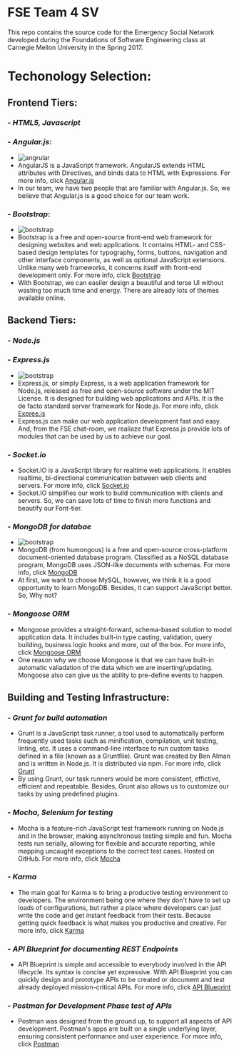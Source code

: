 FSE Team 4 SV
=============================
This repo contains the source code for the Emergency Social Network developed during the Foundations of Software Engineering class at Carnegie Mellon University in the Spring 2017.

Techonology Selection:
====



**Frontend Tiers:**
----
### - *HTML5, Javascript*
### - *Angular.js*:
- ![angrular](https://upload.wikimedia.org/wikipedia/commons/c/ca/AngularJS_logo.svg)
- AngularJS is a JavaScript framework. AngularJS extends HTML attributes with Directives, and binds data to HTML with Expressions. For more info, click [Angular.js](https://en.wikipedia.org/wiki/AngularJS)
- In our team, we have two people that are familiar with Angular.js. So, we believe that Angular.js is a good choice for our team work.

### -  *Bootstrap*:
- ![bootstrap](https://upload.wikimedia.org/wikipedia/commons/thumb/e/ea/Boostrap_logo.svg/239px-Boostrap_logo.svg.png)
- Bootstrap is a free and open-source front-end web framework for designing websites and web applications. It contains HTML- and CSS-based design templates for typography, forms, buttons, navigation and other interface components, as well as optional JavaScript extensions. Unlike many web frameworks, it concerns itself with front-end development only. For more info, click [Bootstrap](https://en.wikipedia.org/wiki/Bootstrap_(front-end_framework))
- With Bootstrap, we can easiler design a beautiful and terse UI without wasting too much time and energy. There are already lots of themes available online.

**Backend Tiers:**
----
### - *Node.js*
### - *Express.js*
- ![bootstrap](https://upload.wikimedia.org/wikipedia/commons/6/64/Expressjs.png)
- Express.js, or simply Express, is a web application framework for Node.js, released as free and open-source software under the MIT License. It is designed for building web applications and APIs. It is the de facto standard server framework for Node.js. For more info, click [Expree.js](https://en.wikipedia.org/wiki/Express.js)
- Express.js can make our web application development fast and easy. And, from the FSE chat-room, we realiaze that Express.js provide lots of modules that can be used by us to achieve our goal. 

### - *Socket.io* 
- Socket.IO is a JavaScript library for realtime web applications. It enables realtime, bi-directional communication between web clients and servers. For more info, click [Socket.io](https://en.wikipedia.org/wiki/Socket.IO)
- Socket.IO simplifies our work to build communication with clients and servers. So, we can save lots of time to finish more functions and beautify our Font-tier.

### - *MongoDB for databae*
- ![bootstrap](https://upload.wikimedia.org/wikipedia/en/thumb/4/45/MongoDB-Logo.svg/320px-MongoDB-Logo.svg.png)
- MongoDB (from humongous) is a free and open-source cross-platform document-oriented database program. Classified as a NoSQL database program, MongoDB uses JSON-like documents with schemas. For more info, click [MongoDB](https://en.wikipedia.org/wiki/MongoDB)
- At first, we want to choose MySQL, however, we think it is a good opportunity to learn MongoDB. Besides, it can support JavaScript better. So, Why not?

### - *Mongoose ORM*
- Mongoose provides a straight-forward, schema-based solution to model application data. It includes built-in type casting, validation, query building, business logic hooks and more, out of the box. For more info, click [Mongoose ORM](http://mongoosejs.com/)
- One reason why we choose Mongoose is that we can have built-in automatic valiadation of the data which we are inserting/updating. Mongoose also can give us the ability to pre-define events to happen.

**Building and Testing Infrastructure:**
----
### - *Grunt for build automation*
- Grunt is a JavaScript task runner, a tool used to automatically perform frequently used tasks such as minification, compilation, unit testing, linting, etc. It uses a command-line interface to run custom tasks defined in a file (known as a Gruntfile). Grunt was created by Ben Alman and is written in Node.js. It is distributed via npm. For more info, click [Grunt](https://en.wikipedia.org/wiki/Grunt_(software))
- By using Grunt, our task runners would be more consistent, effictive, efficient and repeatable. Besides, Grunt also allows us to customize our tasks by using predefined plugins.

### - *Mocha, Selenium for testing*
- Mocha is a feature-rich JavaScript test framework running on Node.js and in the browser, making asynchronous testing simple and fun. Mocha tests run serially, allowing for flexible and accurate reporting, while mapping uncaught exceptions to the correct test cases. Hosted on GitHub. For more info, click [Mocha](https://mochajs.org/)

### - *Karma*
- The main goal for Karma is to bring a productive testing environment to developers. The environment being one where they don't have to set up loads of configurations, but rather a place where developers can just write the code and get instant feedback from their tests. Because getting quick feedback is what makes you productive and creative. For more info, click [Karma](https://karma-runner.github.io)

### - *API Blueprint for documenting REST Endpoints*
- API Blueprint is simple and accessible to everybody involved in the API lifecycle. Its syntax is concise yet expressive. With API Blueprint you can quickly design and prototype APIs to be created or document and test already deployed mission-critical APIs. For more info, click [API Blueprint](https://apiblueprint.org/)

### - *Postman for Development Phase test of APIs*
- Postman was designed from the ground up, to support all aspects of API development. Postman's apps are built on a single underlying layer, ensuring consistent performance and user experience. For more info, click [Postman](https://www.getpostman.com/)



